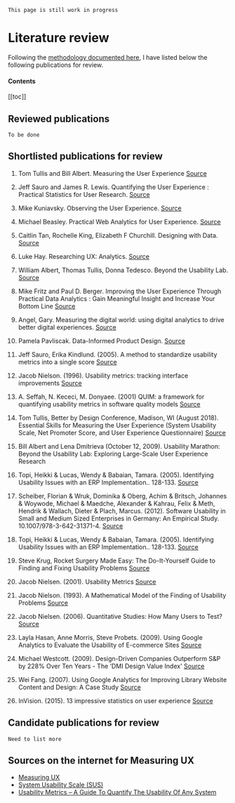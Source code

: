 `This page is still work in progress`

# Literature review

Following the [methodology documented here](methodology.md), I have listed below the following publications for review.

#### Contents
[[toc]]

## Reviewed publications
`To be done`

## Shortlisted publications for review

1.  Tom Tullis and Bill Albert. Measuring the User Experience [Source](https://learning.oreilly.com/library/view/measuring-the-user/9780124157811/)

1. Jeff Sauro and James R. Lewis. Quantifying the User Experience : Practical Statistics for User Research. [Source](https://ebookcentral.proquest.com/lib/herts/detail.action?docID=4592083)

1. Mike Kuniavsky. Observing the User Experience. [Source](https://learning.oreilly.com/library/view/observing-the-user/9781558609235/?ar/)

1. Michael Beasley. Practical Web Analytics for User Experience. [Source](https://learning.oreilly.com/library/view/practical-web-analytics/9780124046191/?ar/)

1. Caitlin Tan, Rochelle King, Elizabeth F Churchill. Designing with Data. [Source](https://learning.oreilly.com/library/view/designing-with-data/9781449334925/?ar/)

1. Luke Hay. Researching UX: Analytics. [Source](https://learning.oreilly.com/library/view/researching-ux-analytics/9781492018391/)

1. William Albert, Thomas Tullis, Donna Tedesco. Beyond the Usability Lab. [Source](https://learning.oreilly.com/library/view/beyond-the-usability/9780123748928/?ar/)

1. Mike Fritz and Paul D. Berger. Improving the User Experience Through Practical Data Analytics : Gain Meaningful Insight and Increase Your Bottom Line [Source](https://ebookcentral.proquest.com/lib/herts/detail.action?docID=1990683)

1. Angel, Gary. Measuring the digital world: using digital analytics to drive better digital experiences. [Source](https://learning.oreilly.com/library/view/measuring-the-digital/9780134195155/)

1.  Pamela Pavliscak. Data-Informed Product Design. [Source](https://learning.oreilly.com/library/view/data-informed-product-design/9781492048688/)

1.  Jeff Sauro, Erika Kindlund. (2005). A method to standardize usability metrics into a single score [Source](https://dl.acm.org/doi/abs/10.1145/1054972.1055028)

1. Jacob Nielson. (1996). Usability metrics: tracking interface improvements [Source](https://ieeexplore.ieee.org/abstract/document/8740869)

1.  A. Seffah, N. Kececi, M. Donyaee. (2001) QUIM: a framework for quantifying usability metrics in software quality models [Source](https://ieeexplore.ieee.org/abstract/document/990036)

1.  Tom Tullis, Better by Design Conference, Madison, WI (August 2018). Essential Skills for Measuring the User Experience (System Usability Scale, Net Promoter Score, and User Experience Questionnaire) [Source]()

1.  Bill Albert and Lena Dmitrieva (October 12, 2009). Usability Marathon: Beyond the Usability Lab: Exploring Large-Scale User Experience Research

1.  Topi, Heikki & Lucas, Wendy & Babaian, Tamara. (2005). Identifying Usability Issues with an ERP Implementation.. 128-133. [Source]()

1.  Scheiber, Florian & Wruk, Dominika & Oberg, Achim & Britsch, Johannes & Woywode, Michael & Maedche, Alexander & Kahrau, Felix & Meth, Hendrik & Wallach, Dieter & Plach, Marcus. (2012). Software Usability in Small and Medium Sized Enterprises in Germany: An Empirical Study. 10.1007/978-3-642-31371-4. [Source]()

1.  Topi, Heikki & Lucas, Wendy & Babaian, Tamara. (2005). Identifying Usability Issues with an ERP Implementation.. 128-133. [Source]()

1.  Steve Krug, Rocket Surgery Made Easy: The Do-It-Yourself Guide to Finding and Fixing Usability Problems [Source]()

1.  Jacob Nielsen. (2001). Usability Metrics [Source]()

1.  Jacob Nielson. (1993). A Mathematical Model of the Finding of Usability Problems [Source]()

1.  Jacob Nielsen. (2006). Quantitative Studies: How Many Users to Test? [Source]()

1.  Layla Hasan, Anne Morris, Steve Probets. (2009). Using Google Analytics to Evaluate the Usability of E-commerce Sites [Source]()

1.  Michael Westcott. (2009). Design-Driven Companies Outperform S&P by 228% Over Ten Years - The ‘DMI Design Value Index' [Source]()

1.  Wei Fang. (2007). Using Google Analytics for Improving Library Website Content and Design: A Case Study [Source]()

1.  InVision. (2015). 13 impressive statistics on user experience [Source]()

## Candidate publications for review
`Need to list more`


## Sources on the internet for Measuring UX

- [Measuring UX](https://measuringux.com/)
- [System Usability Scale (SUS)](https://www.usability.gov/how-to-and-tools/methods/system-usability-scale.html)
- [Usability Metrics – A Guide To Quantify The Usability Of Any System](https://usabilitygeek.com/usability-metrics-a-guide-to-quantify-system-usability/)
